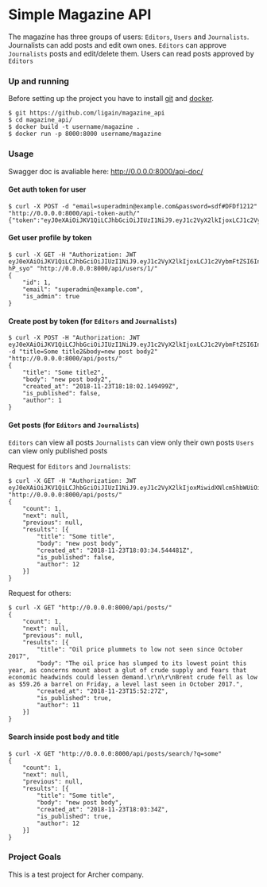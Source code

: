 # Simple Magazine API
The magazine has three groups of users: 	`Editors`, `Users` and `Journalists`.
Journalists can add posts and edit own ones.
`Editors` can approve `Journalists`	 posts and edit/delete them.
Users can read posts approved by `Editors`

### Up and running
Before setting up the project you have to install [git](https://git-scm.com/) and [docker](https://www.docker.com/).
```
$ git https://github.com/ligain/magazine_api
$ cd magazine_api/
$ docker build -t username/magazine .
$ docker run -p 8000:8000 username/magazine
```
### Usage
Swagger doc is avaliable here: http://0.0.0.0:8000/api-doc/
#### Get auth token for user
```
$ curl -X POST -d "email=superadmin@example.com&password=sdf#DFDf1212" "http://0.0.0.0:8000/api-token-auth/"
{"token":"eyJ0eXAiOiJKV1QiLCJhbGciOiJIUzI1NiJ9.eyJ1c2VyX2lkIjoxLCJ1c2VybmFtZSI6InN1cGVyYWRtaW5AZXhhbXBsZS5jb20iLCJleHAiOjE1NDI5ODY5MzksImVtYWlsIjoic3VwZXJhZG1pbkBleGFtcGxlLmNvbSJ9.CdF2cdns4nC1wLYCoVJ8XzsIcsiHQdx0B1oH0wm_q0U"}
```
#### Get user profile by token
```
$ curl -X GET -H "Authorization: JWT eyJ0eXAiOiJKV1QiLCJhbGciOiJIUzI1NiJ9.eyJ1c2VyX2lkIjoxLCJ1c2VybmFtZSI6InN1cGVyYWRtaW5AZXhhbXBsZS5jb20iLCJleHAiOjE1NDI5ODc5OTIsImVtYWlsIjoic3VwZXJhZG1pbkBleGFtcGxlLmNvbSJ9._aeByl9Qj0GA42ZOJUUAdFPG7eklPCzFPvoN-hP_syo" "http://0.0.0.0:8000/api/users/1/"
{
	"id": 1,
	"email": "superadmin@example.com",
	"is_admin": true
}
```
#### Create post by token (for `Editors` and `Journalists`)
```
$ curl -X POST -H "Authorization: JWT eyJ0eXAiOiJKV1QiLCJhbGciOiJIUzI1NiJ9.eyJ1c2VyX2lkIjoxLCJ1c2VybmFtZSI6InN1cGVyYWRtaW5AZXhhbXBsZS5jb20iLCJleHAiOjE1NDI5OTczNDcsImVtYWlsIjoic3VwZXJhZG1pbkBleGFtcGxlLmNvbSJ9.WXvcHqoemIXEwtxmnCG7wxblAigUzLUkjQfRyyfe1fM" -d "title=Some title2&body=new post body2" "http://0.0.0.0:8000/api/posts/"
{
	"title": "Some title2",
	"body": "new post body2",
	"created_at": "2018-11-23T18:18:02.149499Z",
	"is_published": false,
	"author": 1
}
```
#### Get posts (for `Editors` and `Journalists`)
`Editors` can view all posts
`Journalists` can view only their own posts
`Users` can view only published posts

Request for `Editors` and `Journalists`:
```
$ curl -X GET -H "Authorization: JWT eyJ0eXAiOiJKV1QiLCJhbGciOiJIUzI1NiJ9.eyJ1c2VyX2lkIjoxMiwidXNlcm5hbWUiOiJqb3VybmFsaXN0QGV4YW1wbGUuY29tIiwiZXhwIjoxNTQzMDAxMDI0LCJlbWFpbCI6ImpvdXJuYWxpc3RAZXhhbXBsZS5jb20ifQ.gAS8vBxYCGdanun13FCu7nf2ayvGhis4sKkQ0E1pBMU" "http://0.0.0.0:8000/api/posts/"
{
	"count": 1,
	"next": null,
	"previous": null,
	"results": [{
		"title": "Some title",
		"body": "new post body",
		"created_at": "2018-11-23T18:03:34.544481Z",
		"is_published": false,
		"author": 12
	}]
}
```

Request for others:
```
$ curl -X GET "http://0.0.0.0:8000/api/posts/"
{
	"count": 1,
	"next": null,
	"previous": null,
	"results": [{
		"title": "Oil price plummets to low not seen since October 2017",
		"body": "The oil price has slumped to its lowest point this year, as concerns mount about a glut of crude supply and fears that economic headwinds could lessen demand.\r\n\r\nBrent crude fell as low as $59.26 a barrel on Friday, a level last seen in October 2017.",
		"created_at": "2018-11-23T15:52:27Z",
		"is_published": true,
		"author": 11
	}]
}
```
#### Search inside post body and title
```
$ curl -X GET "http://0.0.0.0:8000/api/posts/search/?q=some"
{
	"count": 1,
	"next": null,
	"previous": null,
	"results": [{
		"title": "Some title",
		"body": "new post body",
		"created_at": "2018-11-23T18:03:34Z",
		"is_published": true,
		"author": 12
	}]
}
```
### Project Goals
This is a test project for Archer company.
